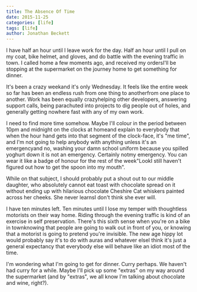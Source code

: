 ```yaml
---
title: The Absence Of Time
date: 2015-11-25
categories: [life]
tags: [life]
author: Jonathan Beckett
---
```


I have half an hour until I leave work for the day. Half an hour until I pull on my coat, bike helmet, and gloves, and do battle with the evening traffic in town. I called home a few moments ago, and received my ordersI'll be stopping at the supermarket on the journey home to get something for dinner.

It's been a crazy weekand it's only Wednesday. It feels like the entire week so far has been an endless rush from one thing to anotherfrom one place to another. Work has been equally crazyhelping other developers, answering support calls, being parachuted into projects to dig people out of holes, and generally getting nowhere fast with any of my own work.

I need to find more time somehow. Maybe I'll colour in the period between 10pm and midnight on the clocks at homeand explain to everybody that when the hour hand gets into that segment of the clock-face, it's "me time", and I'm not going to help anybody with anything unless it's an emergencyand no, washing your damn school uniform because you spilled yoghurt down it is not an emergency. Certainly notmy emergency. You can wear it like a badge of honour for the rest of the week"LookI still haven't figured out how to get the spoon into my mouth".

While on that subject, I should probably put a shout out to our middle daughter, who absolutely cannot eat toast with chocolate spread on it without ending up with hilarious chocolate Cheshire Cat whiskers painted across her cheeks. She never learnsI don't think she ever will.

I have ten minutes left. Ten minutes until I lose my temper with thoughtless motorists on their way home. Riding through the evening traffic is kind of an exercise in self preservation. There's this sixth sense when you're on a bike in townknowing that people are going to walk out in front of you, or knowing that a motorist is going to pretend you're invisible. The new age hippy lot would probably say it's to do with auras and whatever elseI think it's just a general expectancy that everybody else will behave like an idiot most of the time.

I'm wondering what I'm going to get for dinner. Curry perhaps. We haven't had curry for a while. Maybe I'll pick up some "extras" on my way around the supermarket (and by "extras", we all know I'm talking about chocolate and wine, right?).